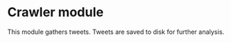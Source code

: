Crawler module
=============

This module gathers tweets. Tweets are saved to disk for further analysis.


